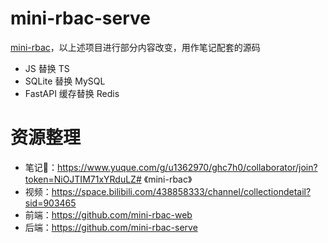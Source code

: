 # mini-rbac-serve
[mini-rbac](https://github.com/zy7y/mini-rbac)，以上述项目进行部分内容改变，用作笔记配套的源码
- JS 替换 TS
- SQLite 替换 MySQL
- FastAPI 缓存替换 Redis

# 资源整理
- 笔记📒：https://www.yuque.com/g/u1362970/ghc7h0/collaborator/join?token=NiOJTIM71xYRduLZ# 《mini-rbac》
- 视频：https://space.bilibili.com/438858333/channel/collectiondetail?sid=903465
- 前端：https://github.com/mini-rbac-web
- 后端：https://github.com/mini-rbac-serve
